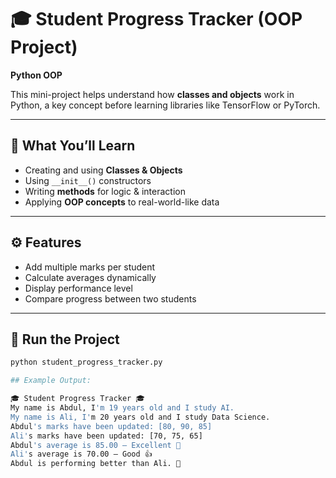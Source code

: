 # 🎓 Student Progress Tracker (OOP Project)

**Python OOP**

This mini-project helps understand how **classes and objects** work in Python, a key concept before learning libraries like TensorFlow or PyTorch.

---

## 🧠 What You’ll Learn
- Creating and using **Classes & Objects**
- Using `__init__()` constructors
- Writing **methods** for logic & interaction
- Applying **OOP concepts** to real-world-like data

---

## ⚙️ Features
- Add multiple marks per student  
- Calculate averages dynamically  
- Display performance level  
- Compare progress between two students  

---

## 🚀 Run the Project
```bash
python student_progress_tracker.py

## Example Output:

🎓 Student Progress Tracker 🎓
My name is Abdul, I'm 19 years old and I study AI.
My name is Ali, I'm 20 years old and I study Data Science.
Abdul's marks have been updated: [80, 90, 85]
Ali's marks have been updated: [70, 75, 65]
Abdul's average is 85.00 — Excellent 🌟
Ali's average is 70.00 — Good 👍
Abdul is performing better than Ali. 💪



